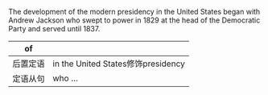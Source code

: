 The development of the modern presidency in the United States began with Andrew Jackson who swept to power in 1829 at the head of the Democratic Party and served until 1837. 

 

| of       |                                    |
| -------- | ---------------------------------- |
| 后置定语 | in the United States修饰presidency |
| 定语从句 | who …                              |